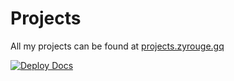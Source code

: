 # Projects

All my projects can be found at [projects.zyrouge.gq](https://projects.zyrouge.gq)

[![Deploy Docs](https://github.com/zyrouge/apps/actions/workflows/Deploy.yml/badge.svg?branch=main)](https://github.com/zyrouge/apps/actions/workflows/Deploy.yml)
